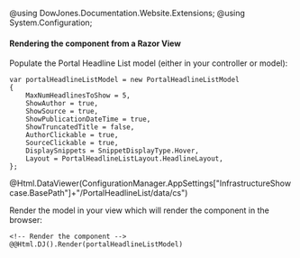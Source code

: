 ﻿@using DowJones.Documentation.Website.Extensions;
@using System.Configuration;

#### Rendering the component from a Razor View

Populate the Portal Headline List model (either in your controller or model):

	var portalHeadlineListModel = new PortalHeadlineListModel
	{
		MaxNumHeadlinesToShow = 5,
		ShowAuthor = true,
		ShowSource = true,
		ShowPublicationDateTime = true,
		ShowTruncatedTitle = false,
		AuthorClickable = true,
		SourceClickable = true,
		DisplaySnippets = SnippetDisplayType.Hover,
		Layout = PortalHeadlineListLayout.HeadlineLayout,
	};
	
@Html.DataViewer(ConfigurationManager.AppSettings["InfrastructureShowcase.BasePath"]+"/PortalHeadlineList/data/cs")

Render the model in your view which will render the component in the browser:

	<!-- Render the component -->
	@@Html.DJ().Render(portalHeadlineListModel)